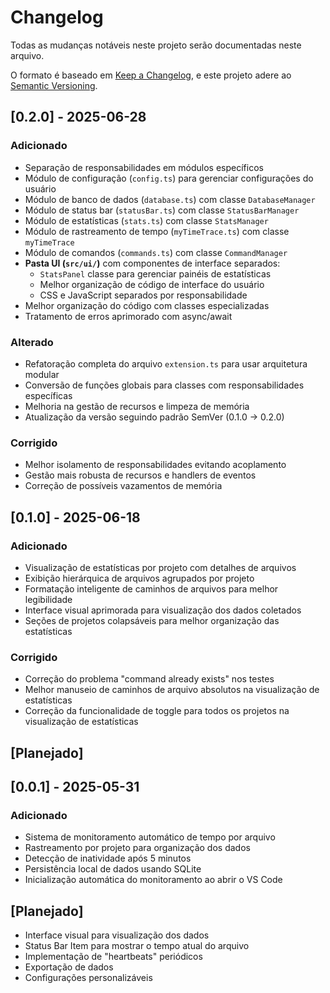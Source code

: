 # Changelog

Todas as mudanças notáveis neste projeto serão documentadas neste arquivo.

O formato é baseado em [Keep a Changelog](https://keepachangelog.com/en/1.0.0/),
e este projeto adere ao [Semantic Versioning](https://semver.org/spec/v2.0.0.html).

## [0.2.0] - 2025-06-28

### Adicionado

- Separação de responsabilidades em módulos específicos
- Módulo de configuração (`config.ts`) para gerenciar configurações do usuário
- Módulo de banco de dados (`database.ts`) com classe `DatabaseManager`
- Módulo de status bar (`statusBar.ts`) com classe `StatusBarManager`
- Módulo de estatísticas (`stats.ts`) com classe `StatsManager`
- Módulo de rastreamento de tempo (`myTimeTrace.ts`) com classe `myTimeTrace`
- Módulo de comandos (`commands.ts`) com classe `CommandManager`
- **Pasta UI (`src/ui/`)** com componentes de interface separados:
  - `StatsPanel` classe para gerenciar painéis de estatísticas
  - Melhor organização de código de interface do usuário
  - CSS e JavaScript separados por responsabilidade
- Melhor organização do código com classes especializadas
- Tratamento de erros aprimorado com async/await

### Alterado

- Refatoração completa do arquivo `extension.ts` para usar arquitetura modular
- Conversão de funções globais para classes com responsabilidades específicas
- Melhoria na gestão de recursos e limpeza de memória
- Atualização da versão seguindo padrão SemVer (0.1.0 → 0.2.0)

### Corrigido

- Melhor isolamento de responsabilidades evitando acoplamento
- Gestão mais robusta de recursos e handlers de eventos
- Correção de possíveis vazamentos de memória

## [0.1.0] - 2025-06-18

### Adicionado

- Visualização de estatísticas por projeto com detalhes de arquivos
- Exibição hierárquica de arquivos agrupados por projeto
- Formatação inteligente de caminhos de arquivos para melhor legibilidade
- Interface visual aprimorada para visualização dos dados coletados
- Seções de projetos colapsáveis para melhor organização das estatísticas

### Corrigido

- Correção do problema "command already exists" nos testes
- Melhor manuseio de caminhos de arquivo absolutos na visualização de estatísticas
- Correção da funcionalidade de toggle para todos os projetos na visualização de estatísticas

## [Planejado]

## [0.0.1] - 2025-05-31

### Adicionado

- Sistema de monitoramento automático de tempo por arquivo
- Rastreamento por projeto para organização dos dados
- Detecção de inatividade após 5 minutos
- Persistência local de dados usando SQLite
- Inicialização automática do monitoramento ao abrir o VS Code

## [Planejado]

- Interface visual para visualização dos dados
- Status Bar Item para mostrar o tempo atual do arquivo
- Implementação de "heartbeats" periódicos
- Exportação de dados
- Configurações personalizáveis
